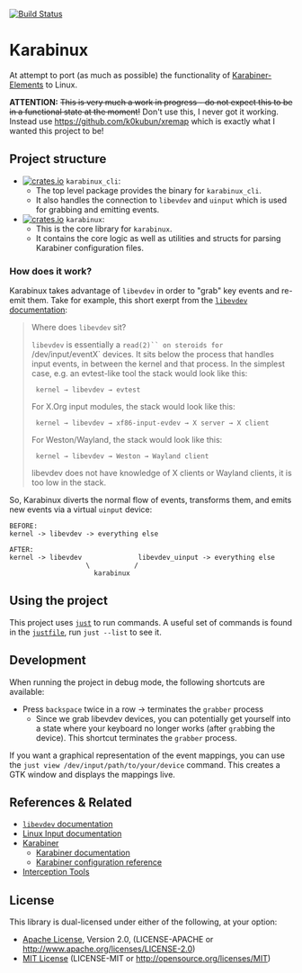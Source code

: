 [![Build Status](https://travis-ci.org/acheronfail/karabinux.svg?branch=master)](https://travis-ci.org/acheronfail/karabinux)

# Karabinux

At attempt to port (as much as possible) the functionality of [Karabiner-Elements] to Linux.

**ATTENTION:** ~~This is very much a work in progress - do not expect this to be in a functional state at the moment!~~ Don't use this, I never got it working. Instead use https://github.com/k0kubun/xremap which is exactly what I wanted this project to be!

## Project structure

* [![crates.io](https://img.shields.io/crates/v/karabinux.svg)](https://crates.io/crates/karabinux) `karabinux_cli`:
	- The top level package provides the binary for `karabinux_cli`.
	- It also handles the connection to `libevdev` and `uinput` which is used for grabbing and emitting events.
* [![crates.io](https://img.shields.io/crates/v/karabinux_cli.svg)](https://crates.io/crates/karabinux_cli) `karabinux`:
	- This is the core library for `karabinux`.
	- It contains the core logic as well as utilities and structs for parsing Karabiner configuration files.

### How does it work?

Karabinux takes advantage of `libevdev` in order to "grab" key events and re-emit them.
Take for example, this short exerpt from the [`libevdev` documentation]:

> Where does `libevdev` sit?
> 
> `libevdev` is essentially a `read(2)`` on steroids for `/dev/input/eventX` devices. It sits below the process that handles input events, in between the kernel and that process. In the simplest case, e.g. an evtest-like tool the stack would look like this:
> 
> ```
>  kernel → libevdev → evtest
> ```
> 
> For X.Org input modules, the stack would look like this:
> 
> ```
>  kernel → libevdev → xf86-input-evdev → X server → X client
> ```
> 
> For Weston/Wayland, the stack would look like this:
> 
> ```
>  kernel → libevdev → Weston → Wayland client
> ```
> 
> libevdev does not have knowledge of X clients or Wayland clients, it is too low in the stack.

So, Karabinux diverts the normal flow of events, transforms them, and emits new events via a virtual `uinput` device:

```
BEFORE:
kernel -> libevdev -> everything else

AFTER:
kernel -> libevdev              libevdev_uinput -> everything else
                   \           /
                     karabinux
```

## Using the project

This project uses [`just`] to run commands.
A useful set of commands is found in the [`justfile`], run `just --list` to see it.

## Development

When running the project in debug mode, the following shortcuts are available:

* Press `backspace` twice in a row -> terminates the `grabber` process
	- Since we grab libevdev devices, you can potentially get yourself into a state where your keyboard no longer works (after `grab`bing the device). This shortcut terminates the `grabber` process.

If you want a graphical representation of the event mappings, you can use the `just view /dev/input/path/to/your/device` command. This creates a GTK window and displays the mappings live. 

## References & Related

* [`libevdev` documentation]
* [Linux Input documentation]
* [Karabiner]
	- [Karabiner documentation]
	- [Karabiner configuration reference]
* [Interception Tools]

## License

This library is dual-licensed under either of the following, at your option:

* [Apache License], Version 2.0, (LICENSE-APACHE or http://www.apache.org/licenses/LICENSE-2.0)
* [MIT License] (LICENSE-MIT or http://opensource.org/licenses/MIT)

[`libevdev` documentation]: https://www.freedesktop.org/software/libevdev/doc/latest/index.html
[Linux Input documentation]: https://www.kernel.org/doc/html/v4.17/input/
[Karabiner-Elements]: https://github.com/tekezo/Karabiner-Elements
[Karabiner]: https://pqrs.org/osx/karabiner/
[Karabiner documentation]: https://pqrs.org/osx/karabiner/json.html
[Karabiner configuration reference]: https://pqrs.org/osx/karabiner/document.html
[Interception Tools]: https://gitlab.com/interception/linux/tools
[`just`]: https://github.com/casey/just
[`justfile`]: ./justfile
[Apache License]: ./LICENSE-APACHE
[MIT License]: ./LICENSE-MIT

